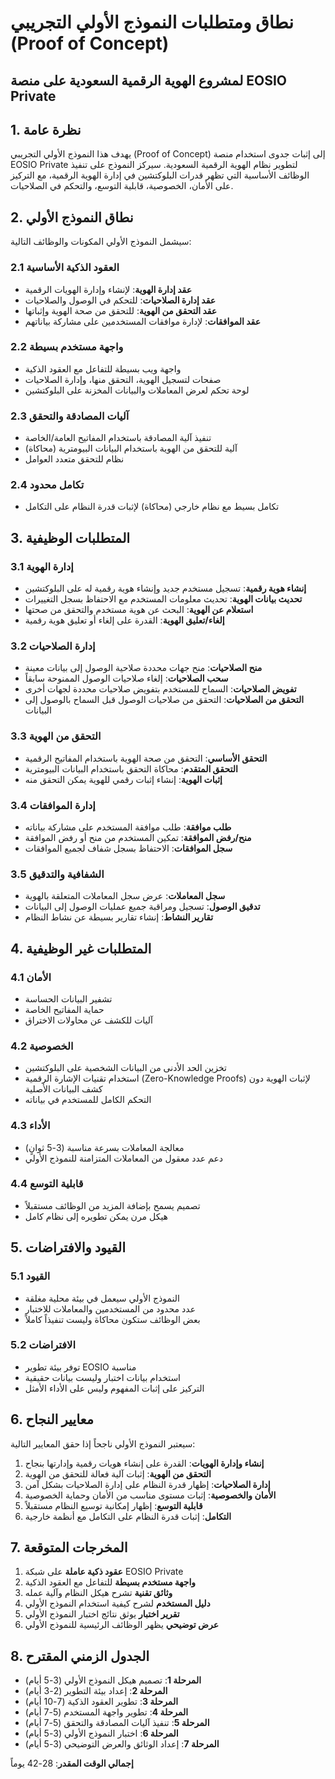 # نطاق ومتطلبات النموذج الأولي التجريبي (Proof of Concept)
## لمشروع الهوية الرقمية السعودية على منصة EOSIO Private

## 1. نظرة عامة

يهدف هذا النموذج الأولي التجريبي (Proof of Concept) إلى إثبات جدوى استخدام منصة EOSIO Private لتطوير نظام الهوية الرقمية السعودية. سيركز النموذج على تنفيذ الوظائف الأساسية التي تظهر قدرات البلوكتشين في إدارة الهوية الرقمية، مع التركيز على الأمان، الخصوصية، قابلية التوسع، والتحكم في الصلاحيات.

## 2. نطاق النموذج الأولي

سيشمل النموذج الأولي المكونات والوظائف التالية:

### 2.1 العقود الذكية الأساسية
- **عقد إدارة الهوية**: لإنشاء وإدارة الهويات الرقمية
- **عقد إدارة الصلاحيات**: للتحكم في الوصول والصلاحيات
- **عقد التحقق من الهوية**: للتحقق من صحة الهوية وإثباتها
- **عقد الموافقات**: لإدارة موافقات المستخدمين على مشاركة بياناتهم

### 2.2 واجهة مستخدم بسيطة
- واجهة ويب بسيطة للتفاعل مع العقود الذكية
- صفحات لتسجيل الهوية، التحقق منها، وإدارة الصلاحيات
- لوحة تحكم لعرض المعاملات والبيانات المخزنة على البلوكتشين

### 2.3 آليات المصادقة والتحقق
- تنفيذ آلية المصادقة باستخدام المفاتيح العامة/الخاصة
- آلية للتحقق من الهوية باستخدام البيانات البيومترية (محاكاة)
- نظام للتحقق متعدد العوامل

### 2.4 تكامل محدود
- تكامل بسيط مع نظام خارجي (محاكاة) لإثبات قدرة النظام على التكامل

## 3. المتطلبات الوظيفية

### 3.1 إدارة الهوية
- **إنشاء هوية رقمية**: تسجيل مستخدم جديد وإنشاء هوية رقمية له على البلوكتشين
- **تحديث بيانات الهوية**: تحديث معلومات المستخدم مع الاحتفاظ بسجل التغييرات
- **استعلام عن الهوية**: البحث عن هوية مستخدم والتحقق من صحتها
- **إلغاء/تعليق الهوية**: القدرة على إلغاء أو تعليق هوية رقمية

### 3.2 إدارة الصلاحيات
- **منح الصلاحيات**: منح جهات محددة صلاحية الوصول إلى بيانات معينة
- **سحب الصلاحيات**: إلغاء صلاحيات الوصول الممنوحة سابقاً
- **تفويض الصلاحيات**: السماح للمستخدم بتفويض صلاحيات محددة لجهات أخرى
- **التحقق من الصلاحيات**: التحقق من صلاحيات الوصول قبل السماح بالوصول إلى البيانات

### 3.3 التحقق من الهوية
- **التحقق الأساسي**: التحقق من صحة الهوية باستخدام المفاتيح الرقمية
- **التحقق المتقدم**: محاكاة التحقق باستخدام البيانات البيومترية
- **إثبات الهوية**: إنشاء إثبات رقمي للهوية يمكن التحقق منه

### 3.4 إدارة الموافقات
- **طلب موافقة**: طلب موافقة المستخدم على مشاركة بياناته
- **منح/رفض الموافقة**: تمكين المستخدم من منح أو رفض الموافقة
- **سجل الموافقات**: الاحتفاظ بسجل شفاف لجميع الموافقات

### 3.5 الشفافية والتدقيق
- **سجل المعاملات**: عرض سجل المعاملات المتعلقة بالهوية
- **تدقيق الوصول**: تسجيل ومراقبة جميع عمليات الوصول إلى البيانات
- **تقارير النشاط**: إنشاء تقارير بسيطة عن نشاط النظام

## 4. المتطلبات غير الوظيفية

### 4.1 الأمان
- تشفير البيانات الحساسة
- حماية المفاتيح الخاصة
- آليات للكشف عن محاولات الاختراق

### 4.2 الخصوصية
- تخزين الحد الأدنى من البيانات الشخصية على البلوكتشين
- استخدام تقنيات الإشارة الرقمية (Zero-Knowledge Proofs) لإثبات الهوية دون كشف البيانات الأصلية
- التحكم الكامل للمستخدم في بياناته

### 4.3 الأداء
- معالجة المعاملات بسرعة مناسبة (3-5 ثوانٍ)
- دعم عدد معقول من المعاملات المتزامنة للنموذج الأولي

### 4.4 قابلية التوسع
- تصميم يسمح بإضافة المزيد من الوظائف مستقبلاً
- هيكل مرن يمكن تطويره إلى نظام كامل

## 5. القيود والافتراضات

### 5.1 القيود
- النموذج الأولي سيعمل في بيئة محلية مغلقة
- عدد محدود من المستخدمين والمعاملات للاختبار
- بعض الوظائف ستكون محاكاة وليست تنفيذاً كاملاً

### 5.2 الافتراضات
- توفر بيئة تطوير EOSIO مناسبة
- استخدام بيانات اختبار وليست بيانات حقيقية
- التركيز على إثبات المفهوم وليس على الأداء الأمثل

## 6. معايير النجاح

سيعتبر النموذج الأولي ناجحاً إذا حقق المعايير التالية:

1. **إنشاء وإدارة الهويات**: القدرة على إنشاء هويات رقمية وإدارتها بنجاح
2. **التحقق من الهوية**: إثبات آلية فعالة للتحقق من الهوية
3. **إدارة الصلاحيات**: إظهار قدرة النظام على إدارة الصلاحيات بشكل آمن
4. **الأمان والخصوصية**: إثبات مستوى مناسب من الأمان وحماية الخصوصية
5. **قابلية التوسع**: إظهار إمكانية توسيع النظام مستقبلاً
6. **التكامل**: إثبات قدرة النظام على التكامل مع أنظمة خارجية

## 7. المخرجات المتوقعة

1. **عقود ذكية عاملة** على شبكة EOSIO Private
2. **واجهة مستخدم بسيطة** للتفاعل مع العقود الذكية
3. **وثائق تقنية** تشرح هيكل النظام وآلية عمله
4. **دليل المستخدم** لشرح كيفية استخدام النموذج الأولي
5. **تقرير اختبار** يوثق نتائج اختبار النموذج الأولي
6. **عرض توضيحي** يظهر الوظائف الرئيسية للنموذج الأولي

## 8. الجدول الزمني المقترح

- **المرحلة 1**: تصميم هيكل النموذج الأولي (3-5 أيام)
- **المرحلة 2**: إعداد بيئة التطوير (2-3 أيام)
- **المرحلة 3**: تطوير العقود الذكية (7-10 أيام)
- **المرحلة 4**: تطوير واجهة المستخدم (5-7 أيام)
- **المرحلة 5**: تنفيذ آليات المصادقة والتحقق (5-7 أيام)
- **المرحلة 6**: اختبار النموذج الأولي (3-5 أيام)
- **المرحلة 7**: إعداد الوثائق والعرض التوضيحي (3-5 أيام)

**إجمالي الوقت المقدر**: 28-42 يوماً
